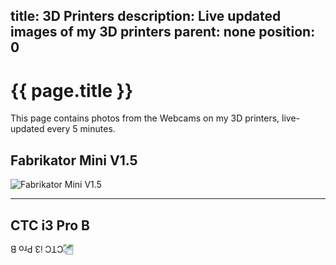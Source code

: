 title: 3D Printers
description: Live updated images of my 3D printers
parent: none
position: 0
---

<script type="text/javascript">
function LastModUsingHeader(sFile, callback) {
    try {
        var x = new XMLHttpRequest;
        x.responseType = "blob";
        x.onreadystatechange = function() {
            if (x.readyState === 4 && x.status === 200) {
                var dt = new Date(x.getResponseHeader('Last-Modified'))
                callback(x.response, dt.toLocaleString());
            }
        };
        x.open('GET', sFile, true);
        x.send();
    } catch(y) {  }
}
</script>

# {{ page.title }}

This page contains photos from the Webcams on my 3D printers, live-updated every 5 minutes.

## Fabrikator Mini V1.5

<div id="date-1">
    <noscript>
        <img src="//xythobuz.de/printer.jpg" alt="Fabrikator Mini V1.5">
    </noscript>
</div>

<script type="text/javascript">
    var rt = LastModUsingHeader("//xythobuz.de/printer.jpg", function(i, u) {
        var img = document.createElement("img");
        img.src = window.URL.createObjectURL(i);
        img.alt = "Fabrikator Mini V1.5";

        var up = document.createElement("p");
        up.appendChild(document.createTextNode("Upload Date: " + u));

        var dt = document.getElementById("date-1");
        dt.appendChild(img);
        dt.appendChild(up);
    });
</script>

<hr>

## CTC i3 Pro B

<div id="date-2">
    <noscript>
        <img style="transform: rotate(180deg);" src="//xythobuz.de/printer-2.jpg" alt="CTC i3 Pro B">
    </noscript>
</div>

<script type="text/javascript">
    var rt = LastModUsingHeader("//xythobuz.de/printer-2.jpg", function(i, u) {
        var img = document.createElement("img");
        img.src = window.URL.createObjectURL(i);
        img.alt = "CTC i3 Pro B";
        img.style = "transform: rotate(180deg);";

        var up = document.createElement("p");
        up.appendChild(document.createTextNode("Upload Date: " + u));

        var dt = document.getElementById("date-2");
        dt.appendChild(img);
        dt.appendChild(up);
    });
</script>

